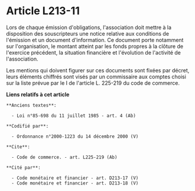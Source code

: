 # Article L213-11

Lors de chaque émission d'obligations, l'association doit mettre à la disposition des souscripteurs une notice relative aux
conditions de l'émission et un document d'information. Ce document porte notamment sur l'organisation, le montant atteint par
les fonds propres à la clôture de l'exercice précédent, la situation financière et l'évolution de l'activité de
l'association.

Les mentions qui doivent figurer sur ces documents sont fixées par décret, leurs éléments chiffrés sont visés par un
commissaire aux comptes choisi sur la liste prévue par le I de l'article L. 225-219 du code de commerce.

**Liens relatifs à cet article**

	**Anciens textes**:

	  - Loi n°85-698 du 11 juillet 1985 - art. 4 (Ab)

	**Codifié par**:

	  - Ordonnance n°2000-1223 du 14 décembre 2000 (V)

	**Cite**:

	  - Code de commerce. - art. L225-219 (Ab)

	**Cité par**:

	  - Code monétaire et financier - art. D213-17 (V)
	  - Code monétaire et financier - art. D213-18 (V)
